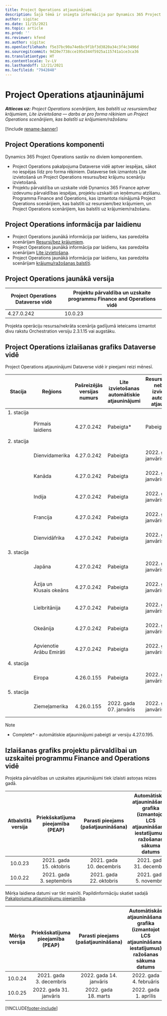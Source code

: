 ```yaml
---
title: Project Operations atjauninājumi
description: Šajā tēmā ir sniegta informācija par Dynamics 365 Project Operations izlaistajām versijām.
author: sigitac
ms.date: 11/15/2021
ms.topic: article
ms.prod: ''
ms.reviewer: kfend
ms.author: sigitac
ms.openlocfilehash: f5e37bc90a74e6bc9f1bf3d3820a34c3f4c3496d
ms.sourcegitcommit: 9d20e7738cce195d344f5925a115741a1ce3ca36
ms.translationtype: HT
ms.contentlocale: lv-LV
ms.lasthandoff: 12/21/2021
ms.locfileid: "7942848"
---
```

# <a name="project-operations-updates"></a>Project Operations atjauninājumi

_**Attiecas uz:** Project Operations scenārijiem, kas balstīti uz resursiem/bez krājumiem, Lite izvietošana — darbs ar pro forma rēķiniem un Project Operations scenārijiem, kas balstīti uz krājumiem/ražošanu_

[!include [rename-banner](~/includes/cc-data-platform-banner.md)]

## <a name="project-operations-components"></a>Project Operations komponenti

Dynamics 365 Project Operations sastāv no diviem komponentiem.

- Project Operations pakalpojuma Dataverse vidē aptver iespējas, sākot no iespējas līdz pro forma rēķiniem. Dataverse tiek izmantots Lite izvietošanā un Project Operations resursu/bez krājumu scenāriju izvietošanā.
- Projektu pārvaldība un uzskaite vidē Dynamics 365 Finance aptver izdevumu pārvaldības iespējas, projektu uzskaiti un ieņēmumu atzīšanu. Programma Finance and Operations, kas izmantota risinājumā Project Operations scenārijiem, kas balstīti uz resursiem/bez krājumiem, un Project Operations scenārijiem, kas balstīti uz krājumiem/ražošanu.

## <a name="project-operations-release-notes"></a>Project Operations informācija par laidienu
- Project Operations jaunākā informācija par laidienu, kas paredzēta scenārijam [Resursi/bez krājumiem](whats-new-dec-2021-resource-based.md).
- Project Operations jaunākā informācija par laidienu, kas paredzēta scenārijam [Lite izvietošana](../pro/whats-new/whats-new-dec-2021-lite.md).
- Project Operations jaunākā informācija par laidienu, kas paredzēta scenārijam [krājumu/ražošanas balstīti](../prod-pma/whats-new/whats-new-oct-2021-stocked.md).

## <a name="project-operations-latest-version"></a>Project Operations jaunākā versija

| Project Operations Dataverse vidē | Projektu pārvaldība un uzskaite programmu Finance and Operations vidē | 
| --- | --- |
| 4.27.0.242 | 10.0.23 |

Projekta operāciju resursa/nekrāta scenārija gadījumā ieteicams izmantot divu rakstu Orchestration versiju 2.3.1.15 vai augstāku.

## <a name="release-schedule-for-project-operations-on-dataverse-environment"></a>Project Operations izlaišanas grafiks Dataverse vidē

Project Operations atjauninājumi Dataverse vidē ir pieejami reizi mēnesī. 

| Stacija | Reģions | Pašreizējās versijas numurs | Lite izvietošanas automātiskie atjauninājumi | Resursu/krājumos nebalstītas izvietošanas automātiskie atjauninājumi | Nākamās versijas numurs | Vispārēji pieejamā nākamā versija |
|-----------|-----------------------|-----------------|--------------------|---------------------|---------------------|---------------------|
| 1. stacija |   &nbsp;              |    &nbsp;       | &nbsp;             |      &nbsp;         |      &nbsp;         |      &nbsp;         |
|   &nbsp;  | Pirmais laidiens         |  4.27.0.242     | Pabeigta*          | Pabeigta*           | TBD                 | 2022. gada 14. janvāris    |
| 2. stacija |   &nbsp;              |    &nbsp;       | &nbsp;             |      &nbsp;         |      &nbsp;         |      &nbsp;         |
|   &nbsp;  | Dienvidamerika         |  4.27.0.242     | Pabeigta           | 2022. gada 07. janvāris    | TBD                 | 2022. gada 14. janvāris    |
|   &nbsp;  | Kanāda                |  4.27.0.242     | Pabeigta           | 2022. gada 07. janvāris    | TBD                 | 2022. gada 14. janvāris    |
|   &nbsp;  | Indija                 |  4.27.0.242     | Pabeigta           | 2022. gada 07. janvāris    | TBD                 | 2022. gada 14. janvāris    |
|   &nbsp;  | Francija                |  4.27.0.242     | Pabeigta           | 2022. gada 07. janvāris    | TBD                 | 2022. gada 14. janvāris    |
|   &nbsp;  | Dienvidāfrika          |  4.27.0.242     | Pabeigta           | 2022. gada 07. janvāris    | TBD                 | 2022. gada 14. janvāris    |
| 3. stacija |      &nbsp;           |     &nbsp;      |     &nbsp;         |      &nbsp;         |      &nbsp;         |      &nbsp;         |
|   &nbsp;  | Japāna                 |  4.27.0.242     | Pabeigta           | 2022. gada 07. janvāris    | TBD                 | 2022. gada 21. janvāris    |
|   &nbsp;  | Āzija un Klusais okeāns          |  4.27.0.242     | Pabeigta           | 2022. gada 07. janvāris    | TBD                 | 2022. gada 21. janvāris    |
|   &nbsp;  | Lielbritānija         |  4.27.0.242     | Pabeigta           | 2022. gada 07. janvāris    | TBD                 | 2022. gada 21. janvāris    |
|   &nbsp;  | Okeānija               |  4.27.0.242     | Pabeigta           | 2022. gada 07. janvāris    | TBD                 | 2022. gada 21. janvāris    |
|   &nbsp;  | Apvienotie Arābu Emirāti  |  4.27.0.242     | Pabeigta           | 2022. gada 07. janvāris    | TBD                 | 2022. gada 21. janvāris    |
| 4. stacija |     &nbsp;            |     &nbsp;      |     &nbsp;         |      &nbsp;         |      &nbsp;         |      &nbsp;         |
|   &nbsp;  | Eiropa                |  4.26.0.155     | Pabeigta           | 2022. gada 07. janvāris    | 4.27.0.242          | 2022. gada 10. janvāris    |
| 5. stacija |     &nbsp;            |     &nbsp;      |     &nbsp;         |      &nbsp;         |      &nbsp;         |      &nbsp;         |
|   &nbsp;  | Ziemeļamerika         |  4.26.0.155     | 2022. gada 07. janvāris   | 2022. gada 14. janvāris    | 4.27.0.242          | 2022. gada 17. janvāris    |

>[!Note]
> - Complete* - automātiskie atjauninājumi pabeigti ar versiju 4.27.0.195.


## <a name="release-schedule-for-project-management-and-accounting-in-the-finance-and-operations-apps-environment"></a>Izlaišanas grafiks projektu pārvaldībai un uzskaitei programmu Finance and Operations vidē

Projekta pārvaldības un uzskaites atjauninājumi tiek izlaisti astoņas reizes gadā.

|Atbalstītā versija| Priekšskatījuma pieejamība (PEAP) | Parasti pieejams (pašatjaunināšana) | Automātiskās atjaunināšanas grafika (izmantojot LCS atjaunināšanas iestatījumus) ražošanas sākuma datums |   Pakalpojumu izbeigšana   |
|:---------------:|:---------------------------:|:---------------------------------:|:--------------------------------------------------------------------:|:------------------:|
|     10.0.23     |      2021. gada 15. oktobris       |        2021. gada 10. decembris          |                          2021. gada 31. decembris                           | 2022. gada 18. marts     |
|     10.0.22     |      2021. gada 3. septembris      |        2021. gada 22. oktobris           |                          2021. gada 5. novembris                            | 2022. gada 14. janvāris   |


Mērķa laidiena datumi var tikt mainīti. Papildinformāciju skatiet sadaļā [Pakalpojuma atjauninājumu pieejamība](/dynamics365/fin-ops-core/fin-ops/get-started/public-preview-releases?toc=%2fdynamics365%2ffinance%2ftoc.json).

|Mērķa versija | Priekšskatījuma pieejamība (PEAP) | Parasti pieejams (pašatjaunināšana) | Automātiskās atjaunināšanas grafika (izmantojot LCS atjaunināšanas iestatījumus) ražošanas sākuma datums |   Pakalpojumu izbeigšana   |
|:---------------:|:---------------------------:|:---------------------------------:|:--------------------------------------------------------------------:|:------------------:|
|     10.0.24     |      2021. gada 3. decembris       |        2022. gada 14. janvāris           |                          2022. gada 4. februāris                            | 2022. gada 15. aprīlis     |
|     10.0.25     |      2022. gada 31. janvāris       |        2022. gada 18. marts             |                          2022. gada 1. aprīlis                               | 2022. gada 10. jūnijs      |

[!INCLUDE[footer-include](../includes/footer-banner.md)]
